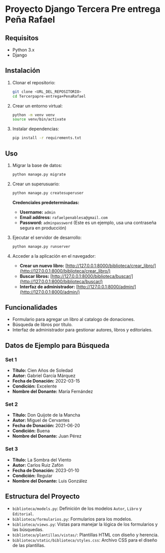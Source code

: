 # Proyecto Django Tercera Pre entrega Peña Rafael

## Requisitos
- Python 3.x
- Django

## Instalación
1. Clonar el repositorio:
    ```bash
    git clone <URL_DEL_REPOSITORIO>
    cd Tercerpapre-entrega+PenaRafael
    ```

2. Crear un entorno virtual:
    ```bash
    python -m venv venv
    source venv/bin/activate
    ```

3. Instalar dependencias:
    ```bash
    pip install -r requirements.txt
    ```

## Uso
1. Migrar la base de datos:
    ```bash
    python manage.py migrate
    ```

2. Crear un superusuario:
    ```bash
    python manage.py createsuperuser
    ```

    **Credenciales predeterminadas:**
    - **Username:** `admin`
    - **Email address:** `rafaelpenablesa@gmail.com`
    - **Password:** `adminpassword` (Este es un ejemplo, usa una contraseña segura en producción)

3. Ejecutar el servidor de desarrollo:
    ```bash
    python manage.py runserver
    ```

4. Acceder a la aplicación en el navegador:
    - **Crear un nuevo libro:** [http://127.0.0.1:8000/biblioteca/crear_libro/](http://127.0.0.1:8000/biblioteca/crear_libro/)
    - **Buscar libros:** [http://127.0.0.1:8000/biblioteca/buscar/](http://127.0.0.1:8000/biblioteca/buscar/)
    - **Interfaz de administrador:** [http://127.0.0.1:8000/admin/](http://127.0.0.1:8000/admin/)

## Funcionalidades
- Formulario para agregar un libro al catalogo de donaciones.
- Búsqueda de libros por título.
- Interfaz de administrador para gestionar autores, libros y editoriales.

## Datos de Ejemplo para Búsqueda
### Set 1
- **Título:** Cien Años de Soledad
- **Autor:** Gabriel García Márquez
- **Fecha de Donación:** 2022-03-15
- **Condición:** Excelente
- **Nombre del Donante:** María Fernández

### Set 2
- **Título:** Don Quijote de la Mancha
- **Autor:** Miguel de Cervantes
- **Fecha de Donación:** 2021-06-20
- **Condición:** Buena
- **Nombre del Donante:** Juan Pérez

### Set 3
- **Título:** La Sombra del Viento
- **Autor:** Carlos Ruiz Zafón
- **Fecha de Donación:** 2023-01-10
- **Condición:** Regular
- **Nombre del Donante:** Luis González


## Estructura del Proyecto
- `biblioteca/models.py`: Definición de los modelos `Autor`, `Libro` y `Editorial`.
- `biblioteca/formularios.py`: Formularios para los modelos.
- `biblioteca/views.py`: Vistas para manejar la lógica de los formularios y las búsquedas.
- `biblioteca/plantillas/vistas/`: Plantillas HTML con diseño y herencia.
- `biblioteca/static/biblioteca/styles.css`: Archivo CSS para el diseño de las plantillas.

